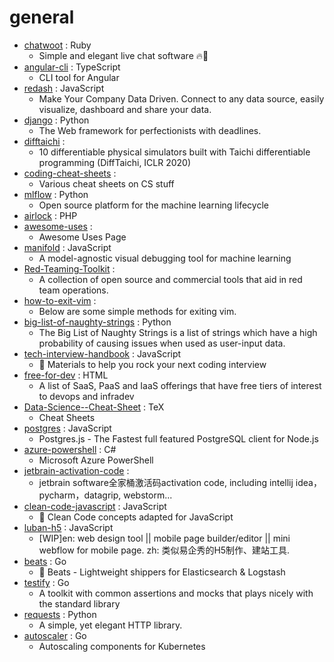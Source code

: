 # general
- [chatwoot](https://github.com/chatwoot/chatwoot) : Ruby
  - Simple and elegant live chat software 🔥💬
- [angular-cli](https://github.com/angular/angular-cli) : TypeScript
  - CLI tool for Angular
- [redash](https://github.com/getredash/redash) : JavaScript
  - Make Your Company Data Driven. Connect to any data source, easily visualize, dashboard and share your data.
- [django](https://github.com/django/django) : Python
  - The Web framework for perfectionists with deadlines.
- [difftaichi](https://github.com/yuanming-hu/difftaichi) : 
  - 10 differentiable physical simulators built with Taichi differentiable programming (DiffTaichi, ICLR 2020)
- [coding-cheat-sheets](https://github.com/aspittel/coding-cheat-sheets) : 
  - Various cheat sheets on CS stuff
- [mlflow](https://github.com/mlflow/mlflow) : Python
  - Open source platform for the machine learning lifecycle
- [airlock](https://github.com/laravel/airlock) : PHP
- [awesome-uses](https://github.com/wesbos/awesome-uses) : 
  - Awesome Uses Page
- [manifold](https://github.com/uber/manifold) : JavaScript
  - A model-agnostic visual debugging tool for machine learning
- [Red-Teaming-Toolkit](https://github.com/infosecn1nja/Red-Teaming-Toolkit) : 
  - A collection of open source and commercial tools that aid in red team operations.
- [how-to-exit-vim](https://github.com/hakluke/how-to-exit-vim) : 
  - Below are some simple methods for exiting vim.
- [big-list-of-naughty-strings](https://github.com/minimaxir/big-list-of-naughty-strings) : Python
  - The Big List of Naughty Strings is a list of strings which have a high probability of causing issues when used as user-input data.
- [tech-interview-handbook](https://github.com/yangshun/tech-interview-handbook) : JavaScript
  - 💯 Materials to help you rock your next coding interview
- [free-for-dev](https://github.com/ripienaar/free-for-dev) : HTML
  - A list of SaaS, PaaS and IaaS offerings that have free tiers of interest to devops and infradev
- [Data-Science--Cheat-Sheet](https://github.com/abhat222/Data-Science--Cheat-Sheet) : TeX
  - Cheat Sheets
- [postgres](https://github.com/porsager/postgres) : JavaScript
  - Postgres.js - The Fastest full featured PostgreSQL client for Node.js
- [azure-powershell](https://github.com/Azure/azure-powershell) : C#
  - Microsoft Azure PowerShell
- [jetbrain-activation-code](https://github.com/lubosson/jetbrain-activation-code) : 
  - jetbrain software全家桶激活码activation code, including intellij idea，pycharm，datagrip, webstorm...
- [clean-code-javascript](https://github.com/ryanmcdermott/clean-code-javascript) : JavaScript
  - 🛁 Clean Code concepts adapted for JavaScript
- [luban-h5](https://github.com/ly525/luban-h5) : JavaScript
  - [WIP]en: web design tool || mobile page builder/editor || mini webflow for mobile page. zh: 类似易企秀的H5制作、建站工具.
- [beats](https://github.com/elastic/beats) : Go
  - 🐠 Beats - Lightweight shippers for Elasticsearch & Logstash
- [testify](https://github.com/stretchr/testify) : Go
  - A toolkit with common assertions and mocks that plays nicely with the standard library
- [requests](https://github.com/psf/requests) : Python
  - A simple, yet elegant HTTP library.
- [autoscaler](https://github.com/kubernetes/autoscaler) : Go
  - Autoscaling components for Kubernetes
